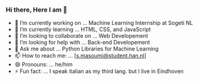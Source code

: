 ### Hi there, Here I am 👋

- 🔭 I’m currently working on ... Machine Learning Internship at Sogeti NL
- 🌱 I’m currently learning ... HTML, CSS, and JavaScript
- 👯 I’m looking to collaborate on ... Web Developement
- 🤔 I’m looking for help with ... Back-end Developement 
- 💬 Ask me about ... Python Libraries for Machine Learning
- 📫 How to reach me: ... [s.masoumi@student.han.nl]
- 😄 Pronouns: ... he/him
- ⚡ Fun fact: ... I speak italian as my third lang. but I live in Eindhoven
